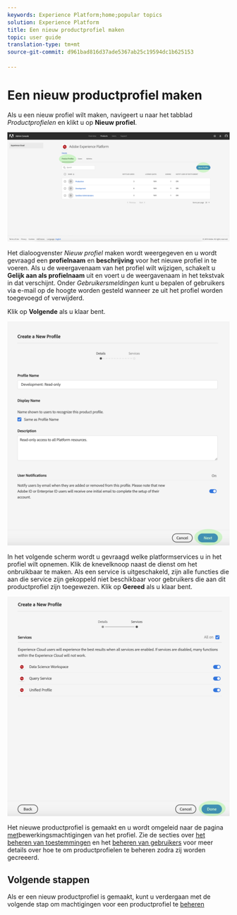 ```yaml
---
keywords: Experience Platform;home;popular topics
solution: Experience Platform
title: Een nieuw productprofiel maken
topic: user guide
translation-type: tm+mt
source-git-commit: d961bad816d37ade5367ab25c19594dc1b625153

---
```



# Een nieuw productprofiel maken

Als u een nieuw profiel wilt maken, navigeert u naar het tabblad *Productprofielen* en klikt u op **Nieuw profiel**.

![new-profile-button](../images/new-profile-button.png)

Het dialoogvenster _Nieuw profiel_ maken wordt weergegeven en u wordt gevraagd een **profielnaam** en **beschrijving** voor het nieuwe profiel in te voeren. Als u de weergavenaam van het profiel wilt wijzigen, schakelt u **Gelijk aan als profielnaam** uit en voert u de weergavenaam in het tekstvak in dat verschijnt. Onder *Gebruikersmeldingen* kunt u bepalen of gebruikers via e-mail op de hoogte worden gesteld wanneer ze uit het profiel worden toegevoegd of verwijderd.

Klik op **Volgende** als u klaar bent.

![new-profile-details](../images/new-profile-details.png)

In het volgende scherm wordt u gevraagd welke platformservices u in het profiel wilt opnemen. Klik de knevelknoop naast de dienst om het onbruikbaar te maken. Als een service is uitgeschakeld, zijn alle functies die aan die service zijn gekoppeld niet beschikbaar voor gebruikers die aan dit productprofiel zijn toegewezen. Klik op **Gereed** als u klaar bent.

![new-profile-services](../images/new-profile-services.png)

Het nieuwe productprofiel is gemaakt en u wordt omgeleid naar de pagina [met](#edit-permissions)bewerkingsmachtigingen van het profiel. Zie de secties over [het beheren van toestemmingen](#manage-permissions-for-a-product-profile) en het [beheren van gebruikers](#manage-users-for-a-product-profile) voor meer details over hoe te om productprofielen te beheren zodra zij worden gecreeerd.

## Volgende stappen

Als er een nieuw productprofiel is gemaakt, kunt u verdergaan met de volgende stap om machtigingen voor een productprofiel te [beheren](permissions.md)